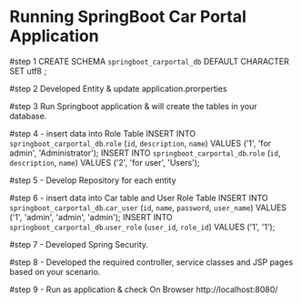 

# Running SpringBoot Car Portal Application

#step 1
CREATE SCHEMA `springboot_carportal_db` DEFAULT CHARACTER SET utf8 ;

#step 2
Developed Entity & update application.prorperties

#step 3
Run Springboot application & will create the tables in your database.

#step 4 - insert data into Role Table
INSERT INTO `springboot_carportal_db`.`role` (`id`, `description`, `name`) VALUES ('1', 'for admin', 'Administrator');
INSERT INTO `springboot_carportal_db`.`role` (`id`, `description`, `name`) VALUES ('2', 'for user', 'Users');

#step 5 - Develop Repository for each entity

#step 6 - insert data into Car table and User Role Table
INSERT INTO `springboot_carportal_db`.`car_user` (`id`, `name`, `password`, `user_name`) VALUES ('1', 'admin', 'admin', 'admin');
INSERT INTO `springboot_carportal_db`.`user_role` (`user_id`, `role_id`) VALUES ('1', '1');


#step 7 - Developed Spring Security. 

#step 8 - Developed the required controller, service classes and JSP pages based on your scenario.

#step 9 - Run as application & check On Browser
http://localhost:8080/
